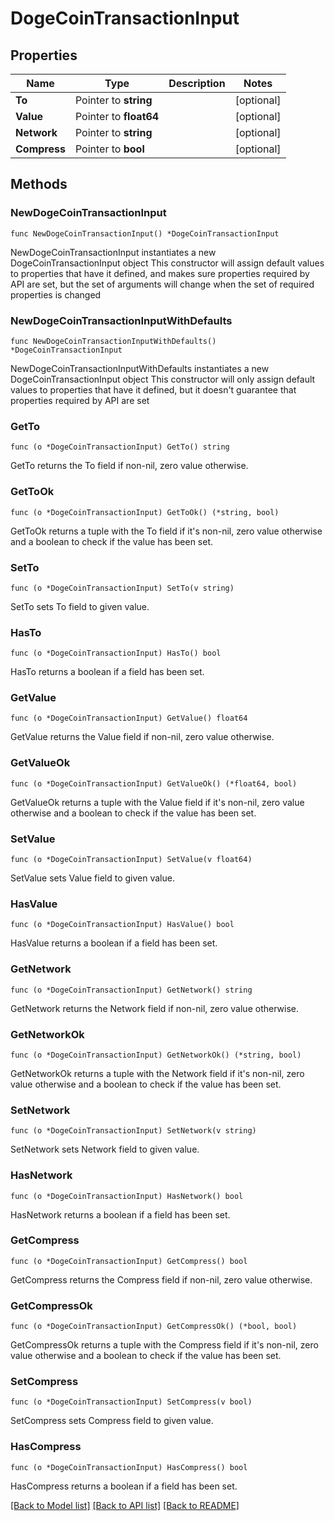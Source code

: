 # DogeCoinTransactionInput

## Properties

| Name         | Type                   | Description | Notes       |
| ------------ | ---------------------- | ----------- | ----------- |
| **To**       | Pointer to **string**  |             | \[optional] |
| **Value**    | Pointer to **float64** |             | \[optional] |
| **Network**  | Pointer to **string**  |             | \[optional] |
| **Compress** | Pointer to **bool**    |             | \[optional] |

## Methods

### NewDogeCoinTransactionInput

`func NewDogeCoinTransactionInput() *DogeCoinTransactionInput`

NewDogeCoinTransactionInput instantiates a new DogeCoinTransactionInput object This constructor will assign default values to properties that have it defined, and makes sure properties required by API are set, but the set of arguments will change when the set of required properties is changed

### NewDogeCoinTransactionInputWithDefaults

`func NewDogeCoinTransactionInputWithDefaults() *DogeCoinTransactionInput`

NewDogeCoinTransactionInputWithDefaults instantiates a new DogeCoinTransactionInput object This constructor will only assign default values to properties that have it defined, but it doesn't guarantee that properties required by API are set

### GetTo

`func (o *DogeCoinTransactionInput) GetTo() string`

GetTo returns the To field if non-nil, zero value otherwise.

### GetToOk

`func (o *DogeCoinTransactionInput) GetToOk() (*string, bool)`

GetToOk returns a tuple with the To field if it's non-nil, zero value otherwise and a boolean to check if the value has been set.

### SetTo

`func (o *DogeCoinTransactionInput) SetTo(v string)`

SetTo sets To field to given value.

### HasTo

`func (o *DogeCoinTransactionInput) HasTo() bool`

HasTo returns a boolean if a field has been set.

### GetValue

`func (o *DogeCoinTransactionInput) GetValue() float64`

GetValue returns the Value field if non-nil, zero value otherwise.

### GetValueOk

`func (o *DogeCoinTransactionInput) GetValueOk() (*float64, bool)`

GetValueOk returns a tuple with the Value field if it's non-nil, zero value otherwise and a boolean to check if the value has been set.

### SetValue

`func (o *DogeCoinTransactionInput) SetValue(v float64)`

SetValue sets Value field to given value.

### HasValue

`func (o *DogeCoinTransactionInput) HasValue() bool`

HasValue returns a boolean if a field has been set.

### GetNetwork

`func (o *DogeCoinTransactionInput) GetNetwork() string`

GetNetwork returns the Network field if non-nil, zero value otherwise.

### GetNetworkOk

`func (o *DogeCoinTransactionInput) GetNetworkOk() (*string, bool)`

GetNetworkOk returns a tuple with the Network field if it's non-nil, zero value otherwise and a boolean to check if the value has been set.

### SetNetwork

`func (o *DogeCoinTransactionInput) SetNetwork(v string)`

SetNetwork sets Network field to given value.

### HasNetwork

`func (o *DogeCoinTransactionInput) HasNetwork() bool`

HasNetwork returns a boolean if a field has been set.

### GetCompress

`func (o *DogeCoinTransactionInput) GetCompress() bool`

GetCompress returns the Compress field if non-nil, zero value otherwise.

### GetCompressOk

`func (o *DogeCoinTransactionInput) GetCompressOk() (*bool, bool)`

GetCompressOk returns a tuple with the Compress field if it's non-nil, zero value otherwise and a boolean to check if the value has been set.

### SetCompress

`func (o *DogeCoinTransactionInput) SetCompress(v bool)`

SetCompress sets Compress field to given value.

### HasCompress

`func (o *DogeCoinTransactionInput) HasCompress() bool`

HasCompress returns a boolean if a field has been set.

[\[Back to Model list\]](./#documentation-for-models) [\[Back to API list\]](./#documentation-for-api-endpoints) [\[Back to README\]](./)
